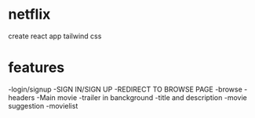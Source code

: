 # netflix

create react app
tailwind css

# features
-login/signup
    -SIGN IN/SIGN UP
    -REDIRECT TO BROWSE PAGE
-browse
    -headers
    -Main movie
        -trailer in banckground
        -title and description
        -movie suggestion
            -movielist
